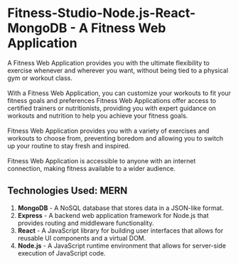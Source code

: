 # Fitness-Studio-Node.js-React-MongoDB - A Fitness Web Application

A Fitness Web Application provides you with the ultimate flexibility to exercise whenever and wherever you want, without being tied to a physical gym or workout class.​  
​  
With a Fitness Web Application, you can customize your workouts to fit your fitness goals and preferences Fitness Web Applications offer access to certified trainers or nutritionists, providing you with expert guidance on workouts and nutrition to help you achieve your fitness goals.​  
​  
Fitness Web Application provides you with a variety of exercises and workouts to choose from, preventing boredom and allowing you to switch up your routine to stay fresh and inspired.​  
​  
Fitness Web Application is accessible to anyone with an internet connection, making fitness available to a wider audience.

## Technologies Used: MERN 

1.  **MongoDB** - A NoSQL database that stores data in a JSON-like format.
2.  **Express** - A backend web application framework for Node.js that provides routing and middleware functionality.
3.  **React** - A JavaScript library for building user interfaces that allows for reusable UI components and a virtual DOM.
4.  **Node.js** - A JavaScript runtime environment that allows for server-side execution of JavaScript code.